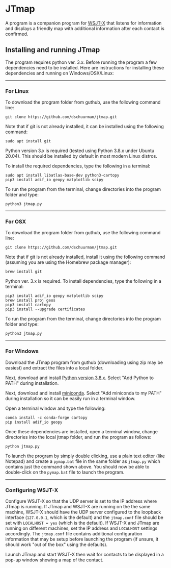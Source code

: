 # JTmap
A program is a companion program for [WSJT-X](http://physics.princeton.edu/pulsar/K1JT/wsjtx.html)
that listens for information and displays a friendly map with additional information after each contact is confirmed.

## Installing and running JTmap
The program requires python ver. 3.x. Before running the program a few dependencies need to be installed.
Here are instructions for installing these dependencies and running on Windows/OSX/Linux:

---
### For Linux

To download the program folder from guthub, use the following command line:

`git clone https://github.com/dschuurman/jtmap.git`

Note that if git is not already installed, it can be installed using the following command:

`sudo apt install git`

Python version 3.x is required (tested using Python 3.8.x under Ubuntu 20.04).
This should be installed by default in most modern Linux distros.

To install the required dependencies, type the following in a terminal:

```
sudo apt install libatlas-base-dev python3-cartopy
pip3 install adif_io geopy matplotlib scipy
```
To run the program from the terminal, change directories into the program folder and type:
```
python3 jtmap.py
```

---
### For OSX

To download the program folder from guthub, use the following command line:

`git clone https://github.com/dschuurman/jtmap.git`

Note that if git is not already installed, install it using the following command (assuming you are using the Homebrew package manager):

`brew install git`

Python ver. 3.x is required. To install dependencies, type the following in a terminal:

```
pip3 install adif_io geopy matplotlib scipy
brew install proj geos
pip3 install cartopy
pip3 install --upgrade certificates
```
To run the program from the terminal, change directories into the program folder and type:

`python3 jtmap.py`


---
### For Windows

Download the JTmap program from guthub (downloading using zip may be easiest) and extract the files into a local folder.

Next, download and install [Python version 3.8.x](https://www.python.org/downloads/windows/). Select "Add Python to PATH" during installation.

Next, download and install [miniconda](https://docs.conda.io/en/latest/miniconda.html). Select "Add miniconda to my PATH" during installation so it can be easily run in a terminal window.

Open a terminal window and type the following:

```
conda install -c conda-forge cartopy
pip install adif_io geopy
```

Once these dependencies are installed, open a terminal window, change directories into the local jtmap folder, and run the program as follows:

`python jtmap.py`

To launch the program by simply double clicking, use a plain text editor (like Notepad) and create a `pymap.bat` file in the 
same folder as `jtmap.py` which contains just the command shown above.
You should now be able to double-click on the `pymap.bat` file to launch the program.

---

### Configuring WSJT-X

Configure WSJT-X so that the UDP server is set to the IP address where JTmap
is running. If JTmap and WSJT-X are running on the the same machine, WSJT-X should have the UDP 
server configured to the loopback interface (`127.0.0.1`, which is the default) and 
the `jtmap.conf` file should be set with `LOCALHOST = yes` (which is the default).
If WSJT-X and JTmap are running on different machines, set the IP address and `LOCALHOST` settings
accordingly. The `jtmap.conf` file contains additional configuration information that may be setup before
launching the program (if unsure, it should work "out of the box" using the defaults).

Launch JTmap and start WSJT-X then wait for contacts to be displayed in a pop-up
window showing a map of the contact.
